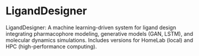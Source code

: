 # LigandDesigner
LigandDesigner: A machine learning-driven system for ligand design integrating pharmacophore modeling, generative models (GAN, LSTM), and molecular dynamics simulations. Includes versions for HomeLab (local) and HPC (high-performance computing).
